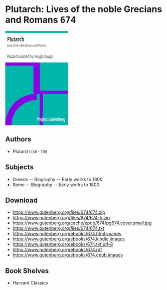 # Plutarch: Lives of the noble Grecians and Romans <kbd>674</kbd>

![](./cover.medium.jpg "")

## Authors


 - Plutarch <small>(46 - 119)</small>

## Subjects


 - Greece -- Biography -- Early works to 1800
 - Rome -- Biography -- Early works to 1800

## Download


 - https://www.gutenberg.org/files/674/674.zip
 - https://www.gutenberg.org/files/674/674-h.zip
 - https://www.gutenberg.org/cache/epub/674/pg674.cover.small.jpg
 - https://www.gutenberg.org/files/674/674.txt
 - https://www.gutenberg.org/ebooks/674.html.images
 - https://www.gutenberg.org/ebooks/674.kindle.images
 - https://www.gutenberg.org/ebooks/674.txt.utf-8
 - https://www.gutenberg.org/ebooks/674.rdf
 - https://www.gutenberg.org/ebooks/674.epub.images

## Book Shelves


 - Harvard Classics

